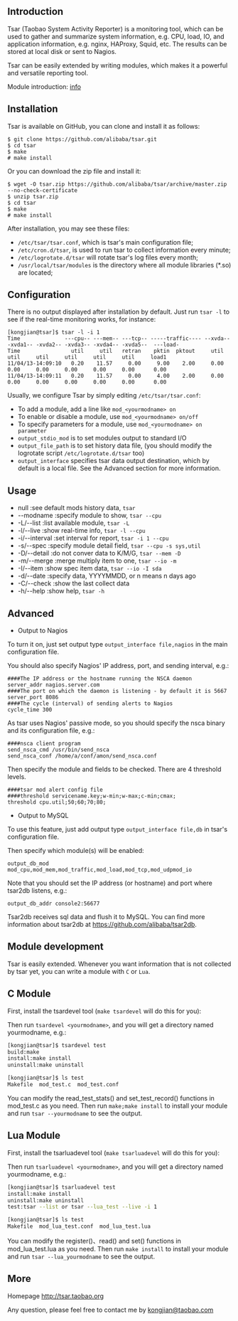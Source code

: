 Introduction
------------
Tsar (Taobao System Activity Reporter) is a monitoring tool, which can be used to gather and summarize system information, e.g. CPU, load, IO, and application information, e.g. nginx, HAProxy, Squid, etc. The results can be stored at local disk or sent to Nagios.

Tsar can be easily extended by writing modules, which makes it a powerful and versatile reporting tool.

Module introduction: [info](https://github.com/alibaba/tsar/blob/master/info.md)

Installation
-------------
Tsar is available on GitHub, you can clone and install it as follows:

    $ git clone https://github.com/alibaba/tsar.git
    $ cd tsar
    $ make
    # make install

Or you can download the zip file and install it:

    $ wget -O tsar.zip https://github.com/alibaba/tsar/archive/master.zip --no-check-certificate
    $ unzip tsar.zip
    $ cd tsar
    $ make
    # make install

After installation, you may see these files:

* `/etc/tsar/tsar.conf`, which is tsar's main configuration file;
* `/etc/cron.d/tsar`, is used to run tsar to collect information every minute;
* `/etc/logrotate.d/tsar` will rotate tsar's log files every month;
* `/usr/local/tsar/modules` is the directory where all module libraries (*.so) are located;

Configuration
-------------
There is no output displayed after installation by default. Just run `tsar -l` to see if the real-time monitoring works, for instance:

    [kongjian@tsar]$ tsar -l -i 1
    Time              ---cpu-- ---mem-- ---tcp-- -----traffic---- --xvda-- -xvda1-- -xvda2-- -xvda3-- -xvda4-- -xvda5--  ---load-
    Time                util     util   retran    pktin  pktout     util     util     util     util     util     util     load1
    11/04/13-14:09:10   0.20    11.57     0.00     9.00    2.00     0.00     0.00     0.00     0.00     0.00     0.00      0.00
    11/04/13-14:09:11   0.20    11.57     0.00     4.00    2.00     0.00     0.00     0.00     0.00     0.00     0.00      0.00

Usually, we configure Tsar by simply editing `/etc/tsar/tsar.conf`:

* To add a module, add a line like `mod_<yourmodname> on`
* To enable or disable a module, use `mod_<yourmodname> on/off`
* To specify parameters for a module, use `mod_<yourmodname> on parameter`
* `output_stdio_mod` is to set modules output to standard I/O
* `output_file_path` is to set history data file, (you should modify the logrotate script `/etc/logrotate.d/tsar` too)
* `output_interface` specifies tsar data output destination, which by default is a local file. See the Advanced section for more information.

Usage
------
* null          :see default mods history data, `tsar`
* --modname     :specify module to show, `tsar --cpu`
* -L/--list     :list available module, `tsar -L`
* -l/--live     :show real-time info, `tsar -l --cpu`
* -i/--interval :set interval for report, `tsar -i 1 --cpu`
* -s/--spec     :specify module detail field, `tsar --cpu -s sys,util`
* -D/--detail   :do not conver data to K/M/G, `tsar --mem -D`
* -m/--merge    :merge multiply item to one, `tsar --io -m`
* -I/--item     :show spec item data, `tsar --io -I sda`
* -d/--date     :specify data, YYYYMMDD, or n means n days ago
* -C/--check    :show the last collect data
* -h/--help     :show help, `tsar -h`

Advanced
--------
* Output to Nagios

To turn it on, just set output type `output_interface file,nagios` in the main configuration file.

You should also specify Nagios' IP address, port, and sending interval, e.g.:

    ####The IP address or the hostname running the NSCA daemon
    server_addr nagios.server.com
    ####The port on which the daemon is listening - by default it is 5667
    server_port 8086
    ####The cycle (interval) of sending alerts to Nagios
    cycle_time 300

As tsar uses Nagios' passive mode, so you should specify the nsca binary and its configuration file, e.g.:

    ####nsca client program
    send_nsca_cmd /usr/bin/send_nsca
    send_nsca_conf /home/a/conf/amon/send_nsca.conf

Then specify the module and fields to be checked. There are 4 threshold levels.

    ####tsar mod alert config file
    ####threshold servicename.key;w-min;w-max;c-min;cmax;
    threshold cpu.util;50;60;70;80;

* Output to MySQL

To use this feature, just add output type `output_interface file,db` in tsar's configuration file.

Then specify which module(s) will be enabled:

    output_db_mod mod_cpu,mod_mem,mod_traffic,mod_load,mod_tcp,mod_udpmod_io

Note that you should set the IP address (or hostname) and port where tsar2db listens, e.g.:

    output_db_addr console2:56677

Tsar2db receives sql data and flush it to MySQL. You can find more information about tsar2db at https://github.com/alibaba/tsar2db.


Module development
------------------
Tsar is easily extended. Whenever you want information that is not collected by tsar yet, you can write a module with `C` or `Lua`.

C Module
--------
First, install the tsardevel tool (`make tsardevel` will do this for you):

Then run `tsardevel <yourmodname>`, and you will get a directory named yourmodname, e.g.:

````bash
[kongjian@tsar]$ tsardevel test
build:make
install:make install
uninstall:make uninstall

[kongjian@tsar]$ ls test
Makefile  mod_test.c  mod_test.conf
````

You can modify the read_test_stats() and set_test_record() functions in mod_test.c as you need.
Then run `make;make install` to install your module and run `tsar --yourmodname` to see the output.

Lua Module
----------
First, install the tsarluadevel tool (`make tsarluadevel` will do this for you):

Then run `tsarluadevel <yourmodname>`, and you will get a directory named yourmodname, e.g.:

````bash
[kongjian@tsar]$ tsarluadevel test
install:make install
uninstall:make uninstall
test:tsar --list or tsar --lua_test --live -i 1

[kongjian@tsar]$ ls test
Makefile  mod_lua_test.conf  mod_lua_test.lua
````

You can modify the register()、read() and set() functions in mod_lua_test.lua as you need.
Then run `make install` to install your module and run `tsar --lua_yourmodname` to see the output.

More
----
Homepage http://tsar.taobao.org

Any question, please feel free to contact me by kongjian@taobao.com
